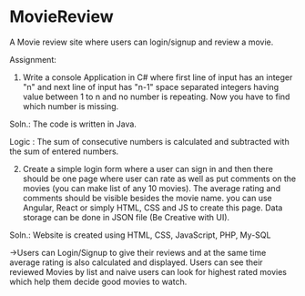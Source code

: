 # MovieReview
A Movie review site where users can login/signup and review a movie.

Assignment:

1. Write a console Application in C# where first line of input has an integer "n" and next line of input has "n-1" space separated integers having value between 1 to n and no number is repeating. Now you have to find which number is missing.

Soln.: The code is written in Java. 

Logic : The sum of consecutive numbers is calculated and subtracted with the sum of entered numbers.

2. Create a simple login form where a user can sign in and then there should be one page where user can rate as well as put comments on the movies (you can make list of any 10 movies). The average rating and comments should be visible besides the movie name.
 you can use Angular, React or simply HTML, CSS and JS to create this page. Data storage can be done in JSON file (Be Creative with UI).

Soln.: Website is created using HTML, CSS, JavaScript, PHP, My-SQL

->Users can Login/Signup to give their reviews and at the same time average rating is also calculated and displayed. Users can see their reviewed Movies by list and naive users can look for highest rated movies which help them decide good movies to watch.
